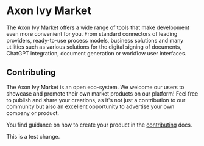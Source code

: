 <!-- Test - please do not approve :D -->

# Axon Ivy Market

The Axon Ivy Market offers a wide range of tools that make development even more convenient for you. From standard connectors of leading providers, ready-to-use process models, business solutions and many utilities such as various solutions for the digital signing of documents, ChatGPT integration, document generation or workflow user interfaces.

## Contributing

The Axon Ivy Market is an open eco-system. We welcome our users to showcase and promote their own market products on our platform! Feel free to publish and share your creations, as it's not just a contribution to our community but also an excellent opportunity to advertise your own company or product.

You find guidance on how to create your product in the
[contributing](https://github.com/axonivy-market/market/wiki) docs.

This is a test change.
